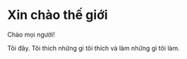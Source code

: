 Xin chào thế giới
=================

Chào mọi người!

Tôi đây. Tôi thích những gì tôi thích và làm những gì tôi làm.
